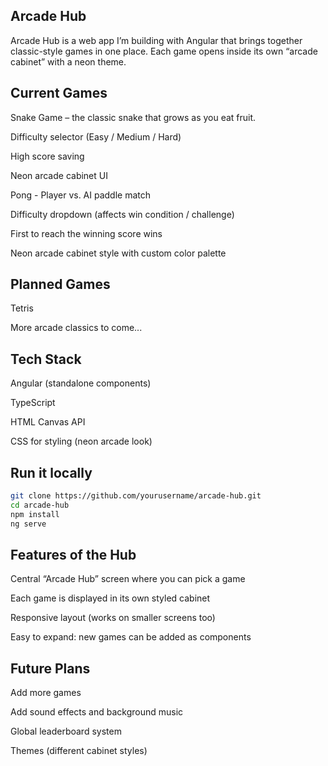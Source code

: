 ## Arcade Hub

Arcade Hub is a web app I’m building with Angular that brings together classic-style games in one place.
Each game opens inside its own “arcade cabinet” with a neon theme.

## Current Games

Snake Game – the classic snake that grows as you eat fruit.

Difficulty selector (Easy / Medium / Hard)

High score saving

Neon arcade cabinet UI

Pong - Player vs. AI paddle match

Difficulty dropdown (affects win condition / challenge)

First to reach the winning score wins

Neon arcade cabinet style with custom color palette

## Planned Games

Tetris

More arcade classics to come...

## Tech Stack

Angular (standalone components)

TypeScript

HTML Canvas API

CSS for styling (neon arcade look)

## Run it locally

```bash
git clone https://github.com/yourusername/arcade-hub.git
cd arcade-hub
npm install
ng serve
```

## Features of the Hub

Central “Arcade Hub” screen where you can pick a game

Each game is displayed in its own styled cabinet

Responsive layout (works on smaller screens too)

Easy to expand: new games can be added as components

## Future Plans

Add more games

Add sound effects and background music

Global leaderboard system

Themes (different cabinet styles)
